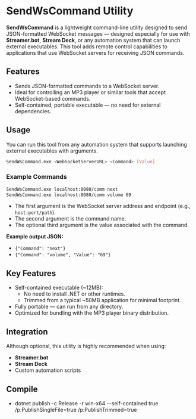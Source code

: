 # SendWsCommand Utility

**SendWsCommand** is a lightweight command-line utility designed to send JSON-formatted WebSocket messages — designed especially for use with **Streamer.bot**, **Stream Deck**, or any automation system that can launch external executables. This tool adds remote control capabilities to applications that use WebSocket servers for receiving JSON commands.

## Features

- Sends JSON-formatted commands to a WebSocket server.
- Ideal for controlling an MP3 player or similar tools that accept WebSocket-based commands.
- Self-contained, portable executable — no need for external dependencies.

## Usage

You can run this tool from any automation system that supports launching external executables with arguments.

```bash
SendWsCommand.exe <WebSocketServerURL> <Command> [Value]
```

### Example Commands

```bash
SendWsCommand.exe localhost:8080/comm next
SendWsCommand.exe localhost:8080/comm volume 69
```

- The first argument is the WebSocket server address and endpoint (e.g., `host:port/path`).
- The second argument is the command name.
- The optional third argument is the value associated with the command.

**Example output JSON:**

- `{"Command": "next"}`
- `{"Command": "volume", "Value": "69"}`

## Key Features

- Self-contained executable (~12MB):
  - No need to install .NET or other runtimes.
  - Trimmed from a typical ~50MB application for minimal footprint.
- Fully portable — can run from any directory.
- Optimized for bundling with the MP3 player binary distribution.

## Integration

Although optional, this utility is highly recommended when using:

- **Streamer.bot**
- **Stream Deck**
- Custom automation scripts

## Compile 
- dotnet publish -c Release -r win-x64 --self-contained true /p:PublishSingleFile=true /p:PublishTrimmed=true
